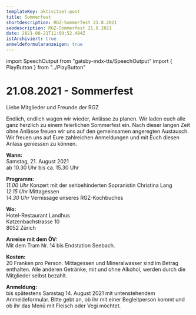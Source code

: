 ```yaml
---
templateKey: aktivitaet-post
title: Sommerfest
shortdescription: RGZ-Sommerfest 21.8.2021
seodescription: RGZ-Sommerfest 21.8.2021
date: 2021-08-21T11:09:52.484Z
istArchiviert: true
anmeldeformularanzeigen: true
---
```

import SpeechOutput from "gatsby-mdx-tts/SpeechOutput"
import { PlayButton } from "../PlayButton"

<SpeechOutput id="sommerfest-2021-08-21" customPlayButton={PlayButton}>

# 21.08.2021 - Sommerfest

Liebe Mitglieder und Freunde der RGZ

Endlich, endlich wagen wir wieder, Anlässe zu planen. Wir laden euch alle ganz herzlich zu einem feierlichen Sommerfest ein. Nach dieser langen Zeit ohne Anlässe freuen wir uns auf den gemeinsamen angeregten Austausch.   
Wir freuen uns auf Eure zahlreichen Anmeldungen und mit Euch diesen Anlass geniessen zu können. 
	

**Wann:**	
Samstag, 21. August 2021  
ab 10.30 Uhr bis ca. 15.30 Uhr

**Programm:**  
*11.00 Uhr*	Konzert mit der sehbehinderten Sopranistin Christina Lang   
*12.15 Uhr* 	Mittagessen  
*14.30 Uhr*	Vernissage unseres RGZ-Kochbuches


**Wo:**   
Hotel-Restaurant Landhus  
		Katzenbachstrasse 10  
		8052 Zürich


**Anreise mit dem ÖV:**  
Mit dem Tram Nr. 14 bis Endstation Seebach. 
	

**Kosten:** 	  
20 Franken pro Person. Mittagessen und Mineralwasser sind im Betrag enthalten. Alle anderen Getränke, mit und ohne Alkohol, werden durch die Mitglieder selbst bezahlt.  

**Anmeldung:**	
bis spätestens Samstag 14. August 2021 mit untenstehendem Anmeldeformular. Bitte gebt an, ob ihr mit einer Begleitperson kommt und ob ihr das Menü mit Fleisch oder Vegi möchtet.


</SpeechOutput>